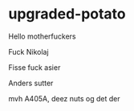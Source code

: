 # upgraded-potato

Hello motherfuckers

Fuck Nikolaj

Fisse
fuck asier

Anders sutter

mvh A405A, deez nuts og det der
